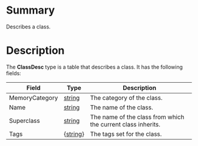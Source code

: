 # Summary
Describes a class.

# Description
The **ClassDesc** type is a table that describes a class. It has the following
fields:

Field          | Type           | Description
---------------|----------------|------------
MemoryCategory | [string](##)   | The category of the class.
Name           | [string](##)   | The name of the class.
Superclass     | [string](##)   | The name of the class from which the current class inherits.
Tags           | {[string](##)} | The tags set for the class.
